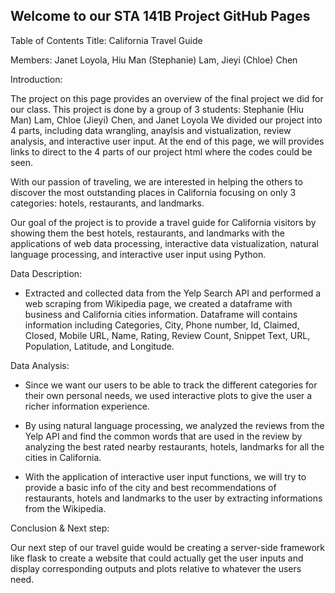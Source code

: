 ## Welcome to our STA 141B Project GitHub Pages

Table of Contents
Title: California Travel Guide

Members: Janet Loyola, Hiu Man (Stephanie) Lam, Jieyi (Chloe) Chen

Introduction: 

The project on this page provides an overview of the final project we did for our class. This project is done by a group of 3 students: Stephanie (Hiu Man) Lam, Chloe (Jieyi) Chen, and Janet Loyola 
We divided our project into 4 parts, including data wrangling, anaylsis and vistualization, review analysis, and interactive user input. At the end of this page, we will provides links to direct to the 4 parts of our project html where the codes could be seen.

With our passion of traveling, we are interested in helping the others to discover the most outstanding places in California focusing on only 3 categories: hotels, restaurants, and landmarks. 

Our goal of the project is to provide a travel guide for California visitors by showing them the best hotels, restaurants, and landmarks with the applications of web data processing, interactive data vistualization, natural language processing, and interactive user input using Python.

Data Description:
- Extracted and collected data from the Yelp Search API and performed a web scraping from Wikipedia page, we created a dataframe with business and California cities information. Dataframe will contains information including Categories, City, Phone number, Id, Claimed, Closed, Mobile URL, Name, Rating, Review Count, Snippet Text, URL, Population, Latitude, and Longitude.

Data Analysis:

- Since we want our users to be able to track the different categories for their own personal needs, we used interactive plots to give the user a richer information experience.

- By using natural language processing, we analyzed the reviews from the Yelp API and find the common words that are used in the review by analyzing the best rated nearby restaurants, hotels, landmarks for all the cities in California.

- With the application of interactive user input functions, we will try to provide a basic info of the city and best recommendations of restaurants, hotels and landmarks to the user by extracting informations from the Wikipedia. 

Conclusion & Next step:

Our next step of our travel guide would be creating a server-side framework like flask to create a website that could actually get the user inputs and display corresponding outputs and plots relative to whatever the users need.
